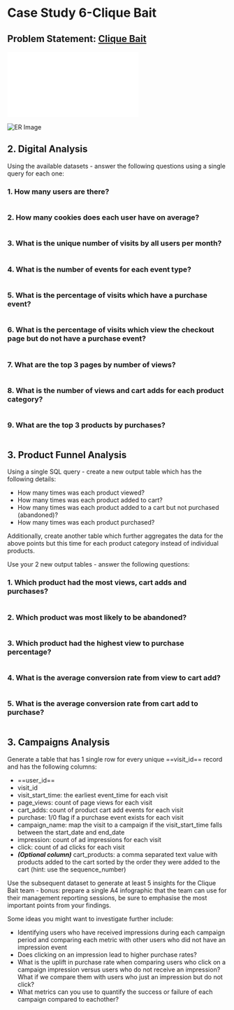 # Case Study 6-Clique Bait

## Problem Statement: [Clique Bait](https://8weeksqlchallenge.com/case-study-6/)

![Schema file](SQLSchema/CaseStudy_6_Clique_Bait.sql)

![ER Image]()

## 2. Digital Analysis

Using the available datasets - answer the following questions using a single query for each one:

### 1. How many users are there?

```sql

```

### 2. How many cookies does each user have on average?

```sql

```

### 3. What is the unique number of visits by all users per month?

```sql

```

### 4. What is the number of events for each event type?

```sql

```

### 5. What is the percentage of visits which have a purchase event?

```sql

```

### 6. What is the percentage of visits which view the checkout page but do not have a purchase event?

```sql

```

### 7. What are the top 3 pages by number of views?

```sql

```

### 8. What is the number of views and cart adds for each product category?

```sql

```

### 9. What are the top 3 products by purchases?

```sql

```

## 3. Product Funnel Analysis

Using a single SQL query - create a new output table which has the following details:

* How many times was each product viewed?
* How many times was each product added to cart?
* How many times was each product added to a cart but not purchased (abandoned)?
* How many times was each product purchased?

Additionally, create another table which further aggregates the data for the above points but this time for each product category instead of individual products.

Use your 2 new output tables - answer the following questions:

### 1. Which product had the most views, cart adds and purchases?

```sql

```

### 2. Which product was most likely to be abandoned?

```sql

```

### 3. Which product had the highest view to purchase percentage?

```sql

```

### 4. What is the average conversion rate from view to cart add?

```sql

```

### 5. What is the average conversion rate from cart add to purchase?

```sql

```

## 3. Campaigns Analysis

Generate a table that has 1 single row for every unique ==visit_id== record and has the following columns:

* ==user_id==
* visit_id
* visit_start_time: the earliest event_time for each visit
* page_views: count of page views for each visit
* cart_adds: count of product cart add events for each visit
* purchase: 1/0 flag if a purchase event exists for each visit
* campaign_name: map the visit to a campaign if the visit_start_time falls between the start_date and end_date
* impression: count of ad impressions for each visit
* click: count of ad clicks for each visit
* ***(Optional column)*** cart_products: a comma separated text value with products added to the cart sorted by the order they were added to the cart (hint: use the sequence_number)

Use the subsequent dataset to generate at least 5 insights for the Clique Bait team - bonus: prepare a single A4 infographic that the team can use for their management reporting sessions, be sure to emphasise the most important points from your findings.

Some ideas you might want to investigate further include:

* Identifying users who have received impressions during each campaign period and comparing each metric with other users who did not have an impression event
* Does clicking on an impression lead to higher purchase rates?
* What is the uplift in purchase rate when comparing users who click on a campaign impression versus users who do not receive an impression? What if we compare them with users who just an impression but do not click?
* What metrics can you use to quantify the success or failure of each campaign compared to eachother?